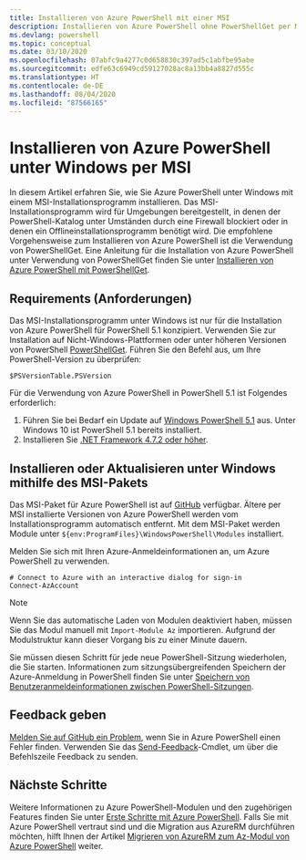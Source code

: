 ```yaml
---
title: Installieren von Azure PowerShell mit einer MSI
description: Installieren von Azure PowerShell ohne PowerShellGet per MSI
ms.devlang: powershell
ms.topic: conceptual
ms.date: 03/10/2020
ms.openlocfilehash: 07abfc9a4277c0d658830c397ad5c1abfbe95abe
ms.sourcegitcommit: edfe63c6949cd59127028ac8a13bb4a8827d555c
ms.translationtype: HT
ms.contentlocale: de-DE
ms.lasthandoff: 08/04/2020
ms.locfileid: "87566165"
---
```

# <a name="install-azure-powershell-on-windows-with-msi"></a>Installieren von Azure PowerShell unter Windows per MSI

In diesem Artikel erfahren Sie, wie Sie Azure PowerShell unter Windows mit einem MSI-Installationsprogramm installieren. Das MSI-Installationsprogramm wird für Umgebungen bereitgestellt, in denen der PowerShell-Katalog unter Umständen durch eine Firewall blockiert oder in denen ein Offlineinstallationsprogramm benötigt wird. Die empfohlene Vorgehensweise zum Installieren von Azure PowerShell ist die Verwendung von PowerShellGet. Eine Anleitung für die Installation von Azure PowerShell unter Verwendung von PowerShellGet finden Sie unter [Installieren von Azure PowerShell mit PowerShellGet](install-az-ps.md).

## <a name="requirements"></a>Requirements (Anforderungen)

Das MSI-Installationsprogramm unter Windows ist nur für die Installation von Azure PowerShell für PowerShell 5.1 konzipiert. Verwenden Sie zur Installation auf Nicht-Windows-Plattformen oder unter höheren Versionen von PowerShell [PowerShellGet](install-az-ps.md). Führen Sie den Befehl aus, um Ihre PowerShell-Version zu überprüfen:

```powershell-interactive
$PSVersionTable.PSVersion
```

Für die Verwendung von Azure PowerShell in PowerShell 5.1 ist Folgendes erforderlich:

1. Führen Sie bei Bedarf ein Update auf [Windows PowerShell 5.1](/powershell/scripting/windows-powershell/install/installing-windows-powershell#upgrading-existing-windows-powershell) aus. Unter Windows 10 ist PowerShell 5.1 bereits installiert.
2. Installieren Sie [.NET Framework 4.7.2 oder höher](/dotnet/framework/install).

## <a name="install-or-update-on-windows-using-the-msi-package"></a>Installieren oder Aktualisieren unter Windows mithilfe des MSI-Pakets

Das MSI-Paket für Azure PowerShell ist auf [GitHub](https://github.com/Azure/azure-powershell/releases/latest) verfügbar. Ältere per MSI installierte Versionen von Azure PowerShell werden vom Installationsprogramm automatisch entfernt. Mit dem MSI-Paket werden Module unter `${env:ProgramFiles}\WindowsPowerShell\Modules` installiert.

Melden Sie sich mit Ihren Azure-Anmeldeinformationen an, um Azure PowerShell zu verwenden.

```powershell-interactive
# Connect to Azure with an interactive dialog for sign-in
Connect-AzAccount
```

> [!NOTE]
> Wenn Sie das automatische Laden von Modulen deaktiviert haben, müssen Sie das Modul manuell mit `Import-Module Az` importieren. Aufgrund der Modulstruktur kann dieser Vorgang bis zu einer Minute dauern.

Sie müssen diesen Schritt für jede neue PowerShell-Sitzung wiederholen, die Sie starten. Informationen zum sitzungsübergreifenden Speichern der Azure-Anmeldung in PowerShell finden Sie unter [Speichern von Benutzeranmeldeinformationen zwischen PowerShell-Sitzungen](context-persistence.md).

## <a name="provide-feedback"></a>Feedback geben

[Melden Sie auf GitHub ein Problem](https://github.com/Azure/azure-powershell/issues), wenn Sie in Azure PowerShell einen Fehler finden. Verwenden Sie das [Send-Feedback](/powershell/module/az.accounts/send-feedback)-Cmdlet, um über die Befehlszeile Feedback zu senden.

## <a name="next-steps"></a>Nächste Schritte

Weitere Informationen zu Azure PowerShell-Modulen und den zugehörigen Features finden Sie unter [Erste Schritte mit Azure PowerShell](get-started-azureps.md). Falls Sie mit Azure PowerShell vertraut sind und die Migration aus AzureRM durchführen möchten, hilft Ihnen der Artikel [Migrieren von AzureRM zum Az-Modul von Azure PowerShell](migrate-from-azurerm-to-az.md) weiter.
